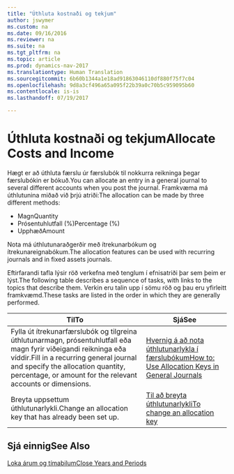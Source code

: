 ```yaml
---
title: "Úthluta kostnaði og tekjum"
author: jswymer
ms.custom: na
ms.date: 09/16/2016
ms.reviewer: na
ms.suite: na
ms.tgt_pltfrm: na
ms.topic: article
ms.prod: dynamics-nav-2017
ms.translationtype: Human Translation
ms.sourcegitcommit: 6b60b1344a1e18ad91863046110df880f75f7c04
ms.openlocfilehash: 9d8a3cf496a65a095f22b39a0c70b5c959095b60
ms.contentlocale: is-is
ms.lasthandoff: 07/19/2017

---
```

# <a name="allocate-costs-and-income"></a><span data-ttu-id="f2f42-102">Úthluta kostnaði og tekjum</span><span class="sxs-lookup"><span data-stu-id="f2f42-102">Allocate Costs and Income</span></span>
<span data-ttu-id="f2f42-103">Hægt er að úthluta færslu úr færslubók til nokkurra reikninga þegar færslubókin er bókuð.</span><span class="sxs-lookup"><span data-stu-id="f2f42-103">You can allocate an entry in a general journal to several different accounts when you post the journal.</span></span> <span data-ttu-id="f2f42-104">Framkvæma má úthlutunina miðað við þrjú atriði:</span><span class="sxs-lookup"><span data-stu-id="f2f42-104">The allocation can be made by three different methods:</span></span>

- <span data-ttu-id="f2f42-105">Magn</span><span class="sxs-lookup"><span data-stu-id="f2f42-105">Quantity</span></span>
- <span data-ttu-id="f2f42-106">Prósentuhlutfall (%)</span><span class="sxs-lookup"><span data-stu-id="f2f42-106">Percentage (%)</span></span>
- <span data-ttu-id="f2f42-107">Upphæð</span><span class="sxs-lookup"><span data-stu-id="f2f42-107">Amount</span></span>

<span data-ttu-id="f2f42-108">Nota má úthlutunaraðgerðir með ítrekunarbókum og ítrekunareignabókum.</span><span class="sxs-lookup"><span data-stu-id="f2f42-108">The allocation features can be used with recurring journals and in fixed assets journals.</span></span>
<!--You can also distribute the cost or revenue of a line to an intercompany partner when you post a sales or purchase document. When you post the document, a line will be posted in your general journal, and a corresponding line will be created in the intercompany outbox.-->

<span data-ttu-id="f2f42-109">Eftirfarandi tafla lýsir röð verkefna með tenglum í efnisatriði þar sem þeim er lýst.</span><span class="sxs-lookup"><span data-stu-id="f2f42-109">The following table describes a sequence of tasks, with links to the topics that describe them.</span></span> <span data-ttu-id="f2f42-110">Verkin eru talin upp í sömu röð og þau eru yfirleitt framkvæmd.</span><span class="sxs-lookup"><span data-stu-id="f2f42-110">These tasks are listed in the order in which they are generally performed.</span></span>

|<span data-ttu-id="f2f42-111">Til</span><span class="sxs-lookup"><span data-stu-id="f2f42-111">To</span></span> |<span data-ttu-id="f2f42-112">Sjá</span><span class="sxs-lookup"><span data-stu-id="f2f42-112">See</span></span> |
|---|----|
|<span data-ttu-id="f2f42-113">Fylla út ítrekunarfærslubók og tilgreina úthlutunarmagn, prósentuhlutfall eða magn fyrir viðeigandi reikninga eða víddir.</span><span class="sxs-lookup"><span data-stu-id="f2f42-113">Fill in a recurring general journal and specify the allocation quantity, percentage, or amount for the relevant accounts or dimensions.</span></span>|[<span data-ttu-id="f2f42-114">Hvernig á að nota úthlutunarlykla í færslubókum</span><span class="sxs-lookup"><span data-stu-id="f2f42-114">How to: Use Allocation Keys in General Journals</span></span>](ui-how-use-allocation-keys-general-journals.md)|
|<span data-ttu-id="f2f42-115">Breyta uppsettum úthlutunarlykli.</span><span class="sxs-lookup"><span data-stu-id="f2f42-115">Change an allocation key that has already been set up.</span></span>|[<span data-ttu-id="f2f42-116">Til að breyta úthlutunarlykli</span><span class="sxs-lookup"><span data-stu-id="f2f42-116">To change an allocation key</span></span>](ui-how-use-allocation-keys-general-journals.md)|

## <a name="see-also"></a><span data-ttu-id="f2f42-117">Sjá einnig</span><span class="sxs-lookup"><span data-stu-id="f2f42-117">See Also</span></span>
[<span data-ttu-id="f2f42-118">Loka árum og tímabilum</span><span class="sxs-lookup"><span data-stu-id="f2f42-118">Close Years and Periods</span></span>](year-close-years-periods.md)

